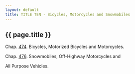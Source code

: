 ```yaml
---
layout: default 
title: TITLE TEN - Bicycles, Motorcycles and Snowmobiles
---
```


{{ page.title }}
----------------

Chap. [474](27823616.html). Bicycles, Motorized Bicycles and
Motorcycles.

Chap. [476](2839f408.html). Snowmobiles, Off-Highway Motorcycles and

All Purpose Vehicles.
